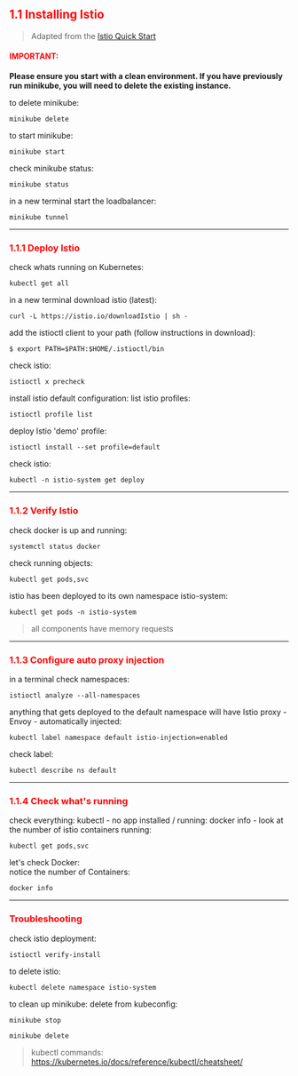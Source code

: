 ## <font color='red'> 1.1 Installing Istio </font>

> Adapted from the [Istio Quick Start](https://istio.io/docs/setup/kubernetes/quick-start/)  

#### <font color='red'>IMPORTANT:</font> 
<strong>Please ensure you start with a clean environment. 
If you have previously run minikube, you will need to delete the existing instance.</strong>

to delete  minikube:
```
minikube delete
```

to start minikube:
```
minikube start
```
check minikube status:
```
minikube status
```
in a new terminal start the loadbalancer:
```
minikube tunnel
```
---

### <font color='red'> 1.1.1 Deploy Istio </font>
check whats running on Kubernetes:
```
kubectl get all
```
in a new terminal download istio (latest): 
```
curl -L https://istio.io/downloadIstio | sh -
```
add the istioctl client to your path (follow instructions in download):
```
$ export PATH=$PATH:$HOME/.istioctl/bin
```
check istio:
```
istioctl x precheck
```

install istio default configuration:
list istio profiles:
```
istioctl profile list
```
deploy Istio 'demo' profile:
```
istioctl install --set profile=default
```
check istio:
```
kubectl -n istio-system get deploy
```
---

### <font color='red'> 1.1.2 Verify Istio </font>
check docker is up and running:
```
systemctl status docker
```
check running objects:
```
kubectl get pods,svc
```
istio has been deployed to its own namespace istio-system:
```
kubectl get pods -n istio-system
```
> all components have memory requests
---

### <font color='red'> 1.1.3 Configure auto proxy injection </font>
in a terminal check namespaces:
```
istioctl analyze --all-namespaces
```
anything that gets deployed to the default namespace will have Istio proxy - Envoy - automatically injected: 
```
kubectl label namespace default istio-injection=enabled
```
check label:
```
kubectl describe ns default
```

---

### <font color='red'> 1.1.4 Check what's running </font>
check everything:
kubectl - no app installed / running:
docker info - look at the number of istio containers running:
```
kubectl get pods,svc
```
let's check Docker:  
notice the number of Containers:
```
docker info
```
---

### <font color='red'> Troubleshooting </font>
check istio deployment:
```
istioctl verify-install
```
to delete istio:
```
kubectl delete namespace istio-system
```

to clean up minikube:
delete from kubeconfig:
```
minikube stop
```
```
minikube delete
```

> kubectl commands: https://kubernetes.io/docs/reference/kubectl/cheatsheet/